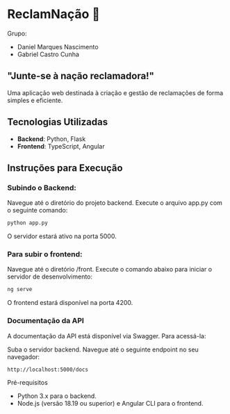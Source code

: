 # **ReclamNação** 🤬

Grupo:
- Daniel Marques Nascimento
- Gabriel Castro Cunha

"Junte-se à nação reclamadora!"
-
Uma aplicação web destinada à criação e gestão de reclamações de forma simples e eficiente.

## **Tecnologias Utilizadas**
- **Backend**: Python, Flask  
- **Frontend**: TypeScript, Angular

## **Instruções para Execução**
### **Subindo o Backend:**

Navegue até o diretório do projeto backend.
Execute o arquivo app.py com o seguinte comando:
```bash
python app.py
```
O servidor estará ativo na porta 5000.


### **Para subir o frontend**:
Navegue até o diretório /front.
Execute o comando abaixo para iniciar o servidor de desenvolvimento:
```markdown
ng serve
```
O frontend estará disponível na porta 4200.

### **Documentação da API**
A documentação da API está disponível via Swagger. Para acessá-la:

Suba o servidor backend.
Navegue até o seguinte endpoint no seu navegador:
```bash
http://localhost:5000/docs
```
Pré-requisitos
- Python 3.x para o backend.
- Node.js (versão 18.19 ou superior) e Angular CLI para o frontend.



